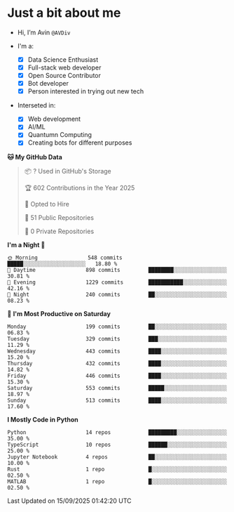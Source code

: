 # Just a bit about me

- Hi, I’m Avin `@AVDiv`

- I'm a:
  - [x] Data Science Enthusiast
  - [x] Full-stack web developer
  - [x] Open Source Contributor
  - [x] Bot developer
  - [x] Person interested in trying out new tech
- Interseted in:
  - [x] Web development
  - [x] AI/ML
  - [x] Quantumn Computing
  - [x] Creating bots for different purposes 

<!--START_SECTION:waka-->
**🐱 My GitHub Data** 

> 📦 ? Used in GitHub's Storage 
 > 
> 🏆 602 Contributions in the Year 2025
 > 
> 💼 Opted to Hire
 > 
> 📜 51 Public Repositories 
 > 
> 🔑 0 Private Repositories 
 > 
**I'm a Night 🦉** 

```text
🌞 Morning                548 commits         █████░░░░░░░░░░░░░░░░░░░░   18.80 % 
🌆 Daytime                898 commits         ████████░░░░░░░░░░░░░░░░░   30.81 % 
🌃 Evening                1229 commits        ███████████░░░░░░░░░░░░░░   42.16 % 
🌙 Night                  240 commits         ██░░░░░░░░░░░░░░░░░░░░░░░   08.23 % 
```
📅 **I'm Most Productive on Saturday** 

```text
Monday                   199 commits         ██░░░░░░░░░░░░░░░░░░░░░░░   06.83 % 
Tuesday                  329 commits         ███░░░░░░░░░░░░░░░░░░░░░░   11.29 % 
Wednesday                443 commits         ████░░░░░░░░░░░░░░░░░░░░░   15.20 % 
Thursday                 432 commits         ████░░░░░░░░░░░░░░░░░░░░░   14.82 % 
Friday                   446 commits         ████░░░░░░░░░░░░░░░░░░░░░   15.30 % 
Saturday                 553 commits         █████░░░░░░░░░░░░░░░░░░░░   18.97 % 
Sunday                   513 commits         ████░░░░░░░░░░░░░░░░░░░░░   17.60 % 
```


**I Mostly Code in Python** 

```text
Python                   14 repos            █████████░░░░░░░░░░░░░░░░   35.00 % 
TypeScript               10 repos            ██████░░░░░░░░░░░░░░░░░░░   25.00 % 
Jupyter Notebook         4 repos             ██░░░░░░░░░░░░░░░░░░░░░░░   10.00 % 
Rust                     1 repo              █░░░░░░░░░░░░░░░░░░░░░░░░   02.50 % 
MATLAB                   1 repo              █░░░░░░░░░░░░░░░░░░░░░░░░   02.50 % 
```




 Last Updated on 15/09/2025 01:42:20 UTC
<!--END_SECTION:waka-->
